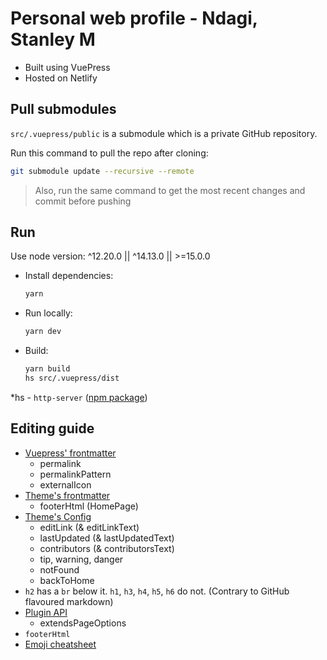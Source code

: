 # Personal web profile - Ndagi, Stanley M

- Built using VuePress
- Hosted on Netlify

## Pull submodules

`src/.vuepress/public` is a submodule which is a private GitHub repository.

Run this command to pull the repo after cloning:

```bash
git submodule update --recursive --remote
```

> Also, run the same command to get the most recent changes and commit before pushing

## Run

Use node version: ^12.20.0 || ^14.13.0 || >=15.0.0

- Install dependencies:

  ```bash
  yarn
  ```

- Run locally:

  ```bash
  yarn dev
  ```

- Build:

  ```bash
  yarn build
  hs src/.vuepress/dist
  ```

\*hs - `http-server` ([npm package](https://www.npmjs.com/package/http-server))

## Editing guide

- [Vuepress' frontmatter](https://vuepress.github.io/reference/frontmatter.html)
  - permalink
  - permalinkPattern
  - externalIcon
- [Theme's frontmatter](https://vuepress.github.io/reference/default-theme/frontmatter.html)
  - footerHtml (HomePage)
- [Theme's Config](https://vuepress.github.io/reference/default-theme/config.html#locale-config)
  - editLink (& editLinkText)
  - lastUpdated (& lastUpdatedText)
  - contributors (& contributorsText)
  - tip, warning, danger
  - notFound
  - backToHome
- `h2` has a `br` below it. `h1`, `h3`, `h4`, `h5`, `h6` do not. (Contrary to GitHub flavoured markdown)
- [Plugin API](https://vuepress.github.io/reference/plugin-api.html)
  - extendsPageOptions
- `footerHtml`
- [Emoji cheatsheet](https://github.com/ikatyang/emoji-cheat-sheet)
